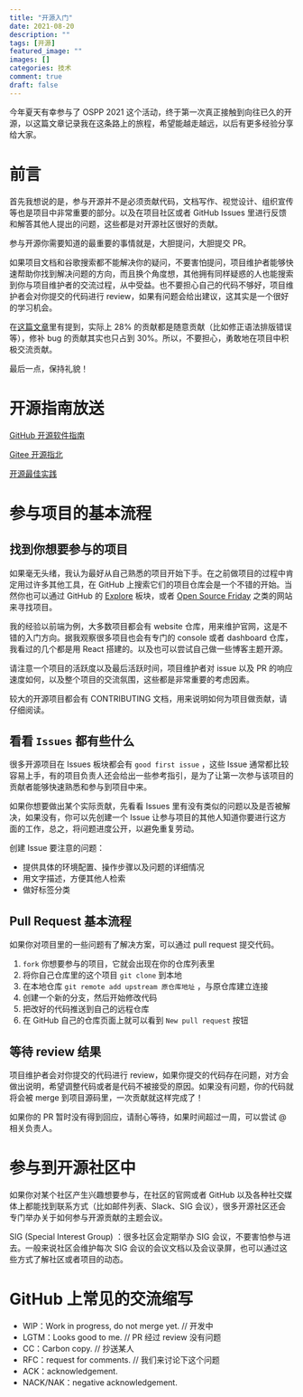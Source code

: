 ```yaml
---
title: "开源入门"
date: 2021-08-20
description: ""
tags: [开源]
featured_image: ""
images: []
categories: 技术
comment: true
draft: false
---
```



今年夏天有幸参与了 OSPP 2021 这个活动，终于第一次真正接触到向往已久的开源，以这篇文章记录我在这条路上的旅程，希望能越走越远，以后有更多经验分享给大家。

# 前言

首先我想说的是，参与开源并不是必须贡献代码，文档写作、视觉设计、组织宣传等也是项目中非常重要的部分。以及在项目社区或者 GitHub Issues 里进行反馈和解答其他人提出的问题，这些都是对开源社区很好的贡献。

参与开源你需要知道的最重要的事情就是，大胆提问，大胆提交 PR。

如果项目文档和谷歌搜索都不能解决你的疑问，不要害怕提问，项目维护者能够快速帮助你找到解决问题的方向，而且换个角度想，其他拥有同样疑惑的人也能搜索到你与项目维护者的交流过程，从中受益。也不要担心自己的代码不够好，项目维护者会对你提交的代码进行 review，如果有问题会给出建议，这其实是一个很好的学习机会。

在[这篇文章](https://www.igor.pro.br/publica/papers/saner2016.pdf)里有提到，实际上 28% 的贡献都是随意贡献（比如修正语法排版错误等），修补 bug 的贡献其实也只占到 30%。所以，不要担心，勇敢地在项目中积极交流贡献。

最后一点，保持礼貌！

# 开源指南放送

[GitHub 开源软件指南](https://opensource.guide/zh-hans/)

[Gitee 开源指北](https://gitee.com/opensource-guide/)

[开源最佳实践](http://surenpi.com/open-source-best-practice/)

# 参与项目的基本流程

## 找到你想要参与的项目

如果毫无头绪，我认为最好从自己熟悉的项目开始下手。在之前做项目的过程中肯定用过许多其他工具，在 GitHub 上搜索它们的项目仓库会是一个不错的开始。当然你也可以通过 GitHub 的 [Explore](https://github.com/explore/) 板块，或者 [Open Source Friday](https://opensourcefriday.com/) 之类的网站来寻找项目。

我的经验以前端为例，大多数项目都会有 website 仓库，用来维护官网，这是不错的入门方向。据我观察很多项目也会有专门的 console 或者 dashboard 仓库，我看过的几个都是用 React 搭建的。以及也可以尝试自己做一些博客主题开源。

请注意一个项目的活跃度以及最后活跃时间，项目维护者对 issue 以及 PR 的响应速度如何，以及整个项目的交流氛围，这些都是非常重要的考虑因素。 

较大的开源项目都会有 CONTRIBUTING 文档，用来说明如何为项目做贡献，请仔细阅读。

## 看看 `Issues` 都有些什么

很多开源项目在 Issues 板块都会有 `good first issue` ，这些 Issue 通常都比较容易上手，有的项目负责人还会给出一些参考指引，是为了让第一次参与该项目的贡献者能够快速熟悉和参与到项目中来。

如果你想要做出某个实际贡献，先看看 Issues 里有没有类似的问题以及是否被解决，如果没有，你可以先创建一个 Issue 让参与项目的其他人知道你要进行这方面的工作，总之，将问题进度公开，以避免重复劳动。

创建 Issue 要注意的问题：

- 提供具体的环境配置、操作步骤以及问题的详细情况
- 用文字描述，方便其他人检索
- 做好标签分类

## Pull Request 基本流程

如果你对项目里的一些问题有了解决方案，可以通过 pull request 提交代码。

1. `fork` 你想要参与的项目，它就会出现在你的仓库列表里
2. 将你自己仓库里的这个项目 `git clone` 到本地
3. 在本地仓库 `git remote add upstream 原仓库地址` ，与原仓库建立连接
4. 创建一个新的分支，然后开始修改代码 
5. 把改好的代码推送到自己的远程仓库
6. 在 GitHub 自己的仓库页面上就可以看到 `New pull request` 按钮

## 等待 review 结果

项目维护者会对你提交的代码进行 review，如果你提交的代码存在问题，对方会做出说明，希望调整代码或者是代码不被接受的原因。如果没有问题，你的代码就将会被 merge 到项目源码里，一次贡献就这样完成了！

如果你的 PR 暂时没有得到回应，请耐心等待，如果时间超过一周，可以尝试 @ 相关负责人。

# 参与到开源社区中

如果你对某个社区产生兴趣想要参与，在社区的官网或者 GitHub 以及各种社交媒体上都能找到联系方式（比如邮件列表、Slack、SIG 会议），很多开源社区还会专门举办关于如何参与开源贡献的主题会议。

SIG (Special Interest Group) ：很多社区会定期举办 SIG 会议，不要害怕参与进去。一般来说社区会维护每次 SIG 会议的会议文档以及会议录屏，也可以通过这些方式了解社区或者项目的动态。

# GitHub 上常见的交流缩写

- WIP：Work in progress, do not merge yet.  // 开发中
- LGTM：Looks good to me.  // PR 经过 review 没有问题
- CC：Carbon copy.  // 抄送某人
- RFC：request for comments.  // 我们来讨论下这个问题
- ACK：acknowledgement.
- NACK/NAK：negative acknowledgement. 
